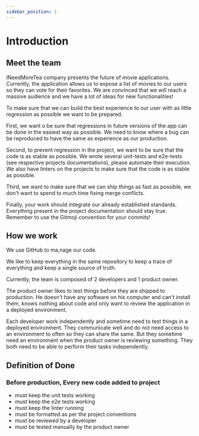 ```yaml
---
sidebar_position: 1
---
```


# Introduction

## Meet the team

INeedMoreTea company presents the future of movie applications.
Currently, the application allows us to expose a list of movies to our users so they can vote for their favorites.
We are convinced that we will reach a massive audience and we have a lot of ideas for new functionalities!

To make sure that we can build the best experience to our user with as little regression as possible we want to be
prepared.

First, we want o be sure that regressions in future versions of the app can be done in the easiest way as possible.
We need to know where a bug can be reproduced to have the same as experience as our production.

Second, to prevent regression in the project, we want to be sure that the code is as stable as possible.
We wrote several unit-tests and e2e-tests (see respective projects documentations), please automate their execution.
We also have linters on the projects to make sure that the code is as stable as possible.

Third, we want to make sure that we can ship things as fast as possible, we don't want to spend to much time fixing
merge conflicts.

Finally, your work should integrate our already established standards.
Everything present in the project documentation should stay true.
Remember to use the Gitmoji convention for your commits!

## How we work

We use GitHub to ma,nage our code.

We like to keep everything in the same repository to keep a trace of everything and keep a single source of truth.

Currently, the team is composed of 2 developers and 1 product owner.

The product owner likes to test things before they are shipped to production.
He doesn't have any software on his computer and can't install them, knows nothing about code and only want to review
the application in a deployed environment.

Each developer work independently and sometime need to test things in a deployed environment.
They communicate well and do not need access to an environment to often so they can share the same.
But they sometime need an environment when the product owner is reviewing something.
They both need to be able to perform their tasks independently.

## Definition of Done

### Before production, Every new code added to project

- must keep the unit tests working
- must keep the e2e tests working
- must keep the linter running
- must be formatted as per the project conventions
- must be reviewed by a developer
- must be tested manually by the product owner

